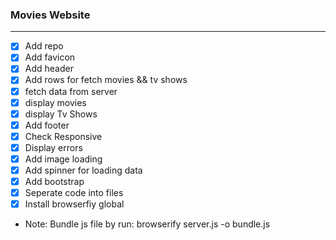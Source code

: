 ### Movies Website
----

* [x] Add repo
* [x] Add favicon
* [x] Add header
* [x] Add rows for fetch movies && tv shows
* [x] fetch data from server
* [x] display movies
* [x] display Tv Shows
* [x] Add footer
* [x] Check Responsive
* [x] Display errors
* [x] Add image loading
* [x] Add spinner for loading data
* [x] Add bootstrap
* [x] Seperate code into files
* [x] Install browserfiy global
 
* Note: Bundle js file by run: browserify server.js -o bundle.js